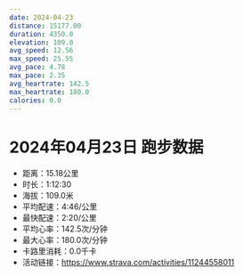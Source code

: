 ```yaml
---
date: 2024-04-23
distance: 15177.00
duration: 4350.0
elevation: 109.0
avg_speed: 12.56
max_speed: 25.55
avg_pace: 4.78
max_pace: 2.35
avg_heartrate: 142.5
max_heartrate: 180.0
calories: 0.0
---
```


# 2024年04月23日 跑步数据

- 距离：15.18公里
- 时长：1:12:30
- 海拔：109.0米
- 平均配速：4:46/公里
- 最快配速：2:20/公里
- 平均心率：142.5次/分钟
- 最大心率：180.0次/分钟
- 卡路里消耗：0.0千卡
- 活动链接：https://www.strava.com/activities/11244558011
